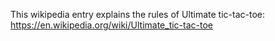 This wikipedia entry explains the rules of Ultimate tic-tac-toe:
https://en.wikipedia.org/wiki/Ultimate_tic-tac-toe
